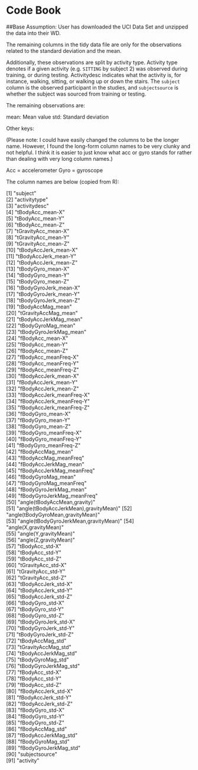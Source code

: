 # Code Book


##Base Assumption: User has downloaded the UCI Data Set and unzipped the data into their WD.

The remaining columns in the tidy data file are only for the observations related to the standard deviation and the mean. 

Additionally, these observations are split by activity type. Activity type denotes if a given activity (e.g. ```SITTING``` by subject 2) was observed during training, or during testing. Activitydesc indicates what the activity is, for instance, walking, sitting, or walking up or down the stairs. The ```subject``` column is the observed participant in the studies, and ```subjectsource``` is whether the subject was sourced from training or testing. 

The remaining observations are: 

mean: Mean value
std: Standard deviation

Other keys: 

(Please note: I could have easily changed the columns to be the longer name. However, I found the long-form column names to be very clunky and not helpful. I think it is easier to just know what acc or gyro stands for rather than dealing with very long column names.) 

Acc = accelerometer
Gyro = gyroscope

The column names are below (copied from R): 

[1] "subject"                             
 [2] "activitytype"                        
 [3] "activitydesc"                        
 [4] "tBodyAcc_mean-X"                     
 [5] "tBodyAcc_mean-Y"                     
 [6] "tBodyAcc_mean-Z"                     
 [7] "tGravityAcc_mean-X"                  
 [8] "tGravityAcc_mean-Y"                  
 [9] "tGravityAcc_mean-Z"                  
[10] "tBodyAccJerk_mean-X"                 
[11] "tBodyAccJerk_mean-Y"                 
[12] "tBodyAccJerk_mean-Z"                 
[13] "tBodyGyro_mean-X"                    
[14] "tBodyGyro_mean-Y"                    
[15] "tBodyGyro_mean-Z"                    
[16] "tBodyGyroJerk_mean-X"                
[17] "tBodyGyroJerk_mean-Y"                
[18] "tBodyGyroJerk_mean-Z"                
[19] "tBodyAccMag_mean"                    
[20] "tGravityAccMag_mean"                 
[21] "tBodyAccJerkMag_mean"                
[22] "tBodyGyroMag_mean"                   
[23] "tBodyGyroJerkMag_mean"               
[24] "fBodyAcc_mean-X"                     
[25] "fBodyAcc_mean-Y"                     
[26] "fBodyAcc_mean-Z"                     
[27] "fBodyAcc_meanFreq-X"                 
[28] "fBodyAcc_meanFreq-Y"                 
[29] "fBodyAcc_meanFreq-Z"                 
[30] "fBodyAccJerk_mean-X"                 
[31] "fBodyAccJerk_mean-Y"                 
[32] "fBodyAccJerk_mean-Z"                 
[33] "fBodyAccJerk_meanFreq-X"             
[34] "fBodyAccJerk_meanFreq-Y"             
[35] "fBodyAccJerk_meanFreq-Z"             
[36] "fBodyGyro_mean-X"                    
[37] "fBodyGyro_mean-Y"                    
[38] "fBodyGyro_mean-Z"                    
[39] "fBodyGyro_meanFreq-X"                
[40] "fBodyGyro_meanFreq-Y"                
[41] "fBodyGyro_meanFreq-Z"                
[42] "fBodyAccMag_mean"                    
[43] "fBodyAccMag_meanFreq"                
[44] "fBodyAccJerkMag_mean"                
[45] "fBodyAccJerkMag_meanFreq"            
[46] "fBodyGyroMag_mean"                   
[47] "fBodyGyroMag_meanFreq"               
[48] "fBodyGyroJerkMag_mean"               
[49] "fBodyGyroJerkMag_meanFreq"           
[50] "angle(tBodyAccMean,gravity)"         
[51] "angle(tBodyAccJerkMean),gravityMean)"
[52] "angle(tBodyGyroMean,gravityMean)"    
[53] "angle(tBodyGyroJerkMean,gravityMean)"
[54] "angle(X,gravityMean)"      
[55] "angle(Y,gravityMean)"                
[56] "angle(Z,gravityMean)"                
[57] "tBodyAcc_std-X"                      
[58] "tBodyAcc_std-Y"                      
[59] "tBodyAcc_std-Z"                      
[60] "tGravityAcc_std-X"                   
[61] "tGravityAcc_std-Y"                   
[62] "tGravityAcc_std-Z"                   
[63] "tBodyAccJerk_std-X"                  
[64] "tBodyAccJerk_std-Y"                  
[65] "tBodyAccJerk_std-Z"                  
[66] "tBodyGyro_std-X"                     
[67] "tBodyGyro_std-Y"                     
[68] "tBodyGyro_std-Z"                     
[69] "tBodyGyroJerk_std-X"                 
[70] "tBodyGyroJerk_std-Y"                 
[71] "tBodyGyroJerk_std-Z"                 
[72] "tBodyAccMag_std"                     
[73] "tGravityAccMag_std"                  
[74] "tBodyAccJerkMag_std"                 
[75] "tBodyGyroMag_std"                    
[76] "tBodyGyroJerkMag_std"                
[77] "fBodyAcc_std-X"                      
[78] "fBodyAcc_std-Y"                      
[79] "fBodyAcc_std-Z"                      
[80] "fBodyAccJerk_std-X"                  
[81] "fBodyAccJerk_std-Y"                  
[82] "fBodyAccJerk_std-Z"                  
[83] "fBodyGyro_std-X"                     
[84] "fBodyGyro_std-Y"                     
[85] "fBodyGyro_std-Z"                     
[86] "fBodyAccMag_std"                     
[87] "fBodyAccJerkMag_std"                 
[88] "fBodyGyroMag_std"                    
[89] "fBodyGyroJerkMag_std"                
[90] "subjectsource"                       
[91] "activity"

